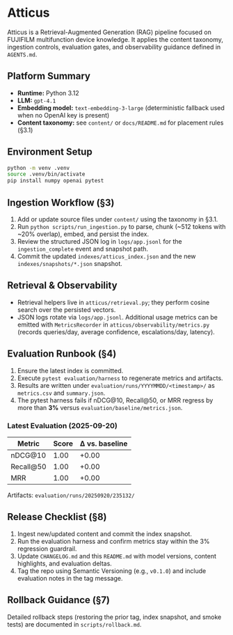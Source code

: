 # Atticus

Atticus is a Retrieval-Augmented Generation (RAG) pipeline focused on FUJIFILM multifunction device knowledge. It applies the
content taxonomy, ingestion controls, evaluation gates, and observability guidance defined in `AGENTS.md`.

## Platform Summary
- **Runtime:** Python 3.12
- **LLM:** `gpt-4.1`
- **Embedding model:** `text-embedding-3-large` (deterministic fallback used when no OpenAI key is present)
- **Content taxonomy:** see `content/` or `docs/README.md` for placement rules (§3.1)

## Environment Setup
```bash
python -m venv .venv
source .venv/bin/activate
pip install numpy openai pytest
```

## Ingestion Workflow (§3)
1. Add or update source files under `content/` using the taxonomy in §3.1.
2. Run `python scripts/run_ingestion.py` to parse, chunk (~512 tokens with ~20% overlap), embed, and persist the index.
3. Review the structured JSON log in `logs/app.jsonl` for the `ingestion_complete` event and snapshot path.
4. Commit the updated `indexes/atticus_index.json` and the new `indexes/snapshots/*.json` snapshot.

## Retrieval & Observability
- Retrieval helpers live in `atticus/retrieval.py`; they perform cosine search over the persisted vectors.
- JSON logs rotate via `logs/app.jsonl`. Additional usage metrics can be emitted with `MetricsRecorder` in
  `atticus/observability/metrics.py` (records queries/day, average confidence, escalations/day, latency).

## Evaluation Runbook (§4)
1. Ensure the latest index is committed.
2. Execute `pytest evaluation/harness` to regenerate metrics and artifacts.
3. Results are written under `evaluation/runs/YYYYMMDD/<timestamp>/` as `metrics.csv` and `summary.json`.
4. The pytest harness fails if nDCG@10, Recall@50, or MRR regress by more than **3%** versus `evaluation/baseline/metrics.json`.

### Latest Evaluation (2025-09-20)
| Metric    | Score | Δ vs. baseline |
|-----------|-------|----------------|
| nDCG@10   | 1.00  | +0.00          |
| Recall@50 | 1.00  | +0.00          |
| MRR       | 1.00  | +0.00          |

Artifacts: `evaluation/runs/20250920/235132/`

## Release Checklist (§8)
1. Ingest new/updated content and commit the index snapshot.
2. Run the evaluation harness and confirm metrics stay within the 3% regression guardrail.
3. Update `CHANGELOG.md` and this `README.md` with model versions, content highlights, and evaluation deltas.
4. Tag the repo using Semantic Versioning (e.g., `v0.1.0`) and include evaluation notes in the tag message.

## Rollback Guidance (§7)
Detailed rollback steps (restoring the prior tag, index snapshot, and smoke tests) are documented in `scripts/rollback.md`.
